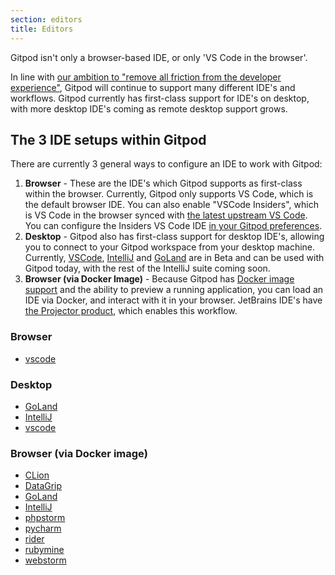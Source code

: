 ```yaml
---
section: editors
title: Editors
---
```


Gitpod isn't only a browser-based IDE, or only 'VS Code in the browser'.

In line with [our ambition to "remove all friction from the developer experience"](https://www.notion.so/gitpod/Values-Attributes-2ed4c2f93c84499b98e3b5389980992e), Gitpod will continue to support many different IDE's and workflows. Gitpod currently has first-class support for IDE's on desktop, with more desktop IDE's coming as remote desktop support grows.

## The 3 IDE setups within Gitpod

There are currently 3 general ways to configure an IDE to work with Gitpod:

1. **Browser** - These are the IDE's which Gitpod supports as first-class within the browser. Currently, Gitpod only supports VS Code, which is the default browser IDE. You can also enable "VSCode Insiders", which is VS Code in the browser synced with [the latest upstream VS Code](https://github.com/microsoft/vscode). You can configure the Insiders VS Code IDE [in your Gitpod preferences](https://gitpod.io/preferences).
1. **Desktop** - Gitpod also has first-class support for desktop IDE's, allowing you to connect to your Gitpod workspace from your desktop machine. Currently, [VSCode](/vscode), [IntelliJ](/intellij) and [GoLand](/goland) are in Beta and can be used with Gitpod today, with the rest of the IntelliJ suite coming soon.
1. **Browser (via Docker Image)** - Because Gitpod has [Docker image support](/docs/config-docker) and the ability to preview a running application, you can load an IDE via Docker, and interact with it in your browser. JetBrains IDE's have [the Projector product](https://lp.jetbrains.com/projector/), which enables this workflow.

### Browser

- [vscode](editors/vscode-browser)

### Desktop

- [GoLand](editors/goland)
- [IntelliJ](editors/intellij)
- [vscode](editors/vscode)

### Browser (via Docker image)

- [CLion](editors/clion)
- [DataGrip](editors/datagrip)
- [GoLand](editors/goland)
- [IntelliJ](editors/intellij)
- [phpstorm](editors/phpstorm)
- [pycharm](editors/pycharm)
- [rider](editors/rider)
- [rubymine](editors/rubymine)
- [webstorm](editors/webstorm)
